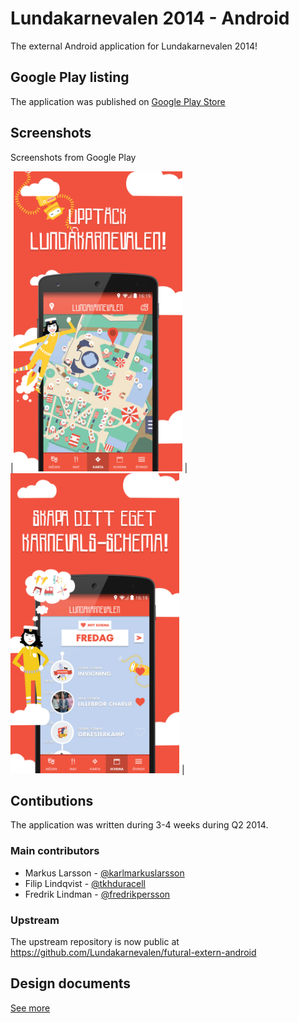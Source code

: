 Lundakarnevalen 2014 - Android
======================

The external Android application for Lundakarnevalen 2014!

## Google Play listing
The application was published on [Google Play Store](https://play.google.com/store/apps/details?id=se.lundakarnevalen.extern.android)

## Screenshots
Screenshots from Google Play

|<img alt="Image of a phone showing the application, displaying the map" src="./playstore-assets/play-store-1.jpg" width="270" height="480"  /> |
<img alt="Image of a phone showing the application, displaying the map" src="./playstore-assets/play-store-3.jpg" width="270" height="480"  /> |

## Contibutions
The application was written during 3-4 weeks during Q2 2014. 

### Main contributors
 * Markus Larsson - [@karlmarkuslarsson](https://github.com/karlmarkuslarsson)
 * Filip Lindqvist - [@tkhduracell](https://github.com/tkhduracell)
 * Fredrik Lindman - [@fredrikpersson](https://github.com/fredrikpersson)

### Upstream
The upstream repository is now public at 
https://github.com/Lundakarnevalen/futural-extern-android
 
## Design documents
[See more](DESIGN.md)
